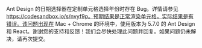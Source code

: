 Ant Design 的日期选择器在定制单元格选择年份时存在 Bug。详情请参见 https://codesandbox.io/s/nvyf9p。预期结果是正常渲染单元格，实际结果是有错误。该问题出现在 Mac + Chrome 的环境中，使用版本为 5.7.0 的 Ant Design 和 React。谢谢您的支持和反馈！我们会尽快处理此问题并回复。如果问题仍未解决，请再次提交。
